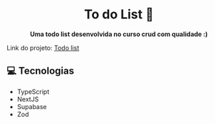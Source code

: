<h1 align="center" style="font-weight: bold;">To do List 📝</h1>

<p align="center">
    <b>Uma todo list desenvolvida no curso crud com qualidade :)</b>
</p>

Link do projeto: <a href="#">Todo list</a>

<h2 id="technologies">💻 Tecnologias</h2>

- TypeScript
- NextJS
- Supabase
- Zod






